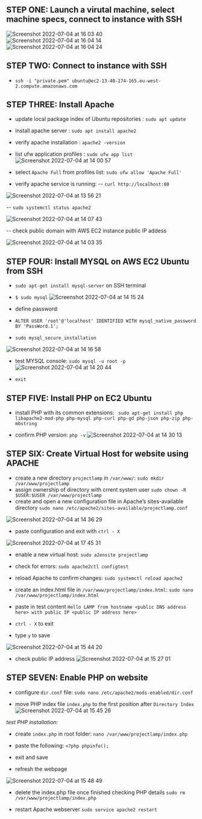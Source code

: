 ## STEP ONE: Launch a virutal machine, select machine specs, connect to instance with SSH

![Screenshot 2022-07-04 at 16 03 40](https://user-images.githubusercontent.com/92983658/177186020-93ecbe39-1229-4ade-96ac-e48e5f00fed4.png)
![Screenshot 2022-07-04 at 16 04 14](https://user-images.githubusercontent.com/92983658/177186027-4dc6d0ca-82cd-40ef-b9bf-41b15f160791.png)
![Screenshot 2022-07-04 at 16 04 24](https://user-images.githubusercontent.com/92983658/177186035-6e64e691-d4f3-4079-9598-0ed275ae7c91.png)

## STEP TWO: Connect to instance with SSH
- `ssh -i "private.pem" ubuntu@ec2-13-40-174-165.eu-west-2.compute.amazonaws.com`


## STEP THREE: Install Apache
- update local package index of Ubuntu repositories : 
`sudo apt update`

- install apache server :
`sudo apt install apache2`

- verify apache installation :
`apache2 -version`

- list ufw application profiles :
`sudo ufw app list`
![Screenshot 2022-07-04 at 14 00 57](https://user-images.githubusercontent.com/92983658/177189906-56acccd0-c347-4cbe-86b3-bb5463d10a7e.png)

- select `Apache Full` from profiles list:
 `sudo ufw allow 'Apache Full'`
 
 - verify apache service is running:
 -- `curl http://localhost:80`
 
 ![Screenshot 2022-07-04 at 13 56 21](https://user-images.githubusercontent.com/92983658/177190000-9fe2eb44-382b-4e03-85ac-c5b15a4a2c56.png)

 
 -- `sudo systemctl status apache2`
 
 ![Screenshot 2022-07-04 at 14 07 43](https://user-images.githubusercontent.com/92983658/177190199-19fbbe14-9f1a-4bdf-9f1f-584499bd10ba.png)


-- check public domain with AWS EC2 instance public IP addess

![Screenshot 2022-07-04 at 14 03 35](https://user-images.githubusercontent.com/92983658/177190361-c86eb711-69fc-4444-bef0-c989bd9aecb4.png)


## STEP FOUR: Install MYSQL on AWS EC2 Ubuntu from SSH

- `sudo apt-get install mysql-server` on SSH terminal
- `$ sudo mysql`
![Screenshot 2022-07-04 at 14 15 24](https://user-images.githubusercontent.com/92983658/177191148-d0bc9731-85d8-440b-bfb9-acf4154d2ec6.png)


- define password:
- `ALTER USER 'root'@'localhost' IDENTIFIED WITH mysql_native_password BY 'PassWord.1';`

- `sudo mysql_secure_installation`

![Screenshot 2022-07-04 at 14 16 58](https://user-images.githubusercontent.com/92983658/177191815-e880828d-ef19-47c1-8fed-da8d6b2d6aee.png)

- test MYSQL console: 
`sudo mysql -u root -p`
![Screenshot 2022-07-04 at 14 20 44](https://user-images.githubusercontent.com/92983658/177192320-2070770a-a4ea-4b5b-8afc-4a0a9819aa2f.png)

- `exit`


## STEP FIVE: Install PHP on EC2 Ubuntu
- install PHP with its common extensions:
` sudo apt-get install php libapache2-mod-php php-mysql php-curl php-gd php-json php-zip php-mbstring`

- confirm PHP version:
`php -v`
![Screenshot 2022-07-04 at 14 30 13](https://user-images.githubusercontent.com/92983658/177193126-140b605c-a344-4936-8598-64a002b898e1.png)


## STEP SIX: Create Virtual Host for website using APACHE
- create a new directory `projectlamp` in `/var/www/`:
 `sudo mkdir /var/www/projectlamp`
- assign ownership of directory with crrent system user
`sudo chown -R $USER:$USER /var/www/projectlamp`
- create and open a new configuration file in Apache’s sites-available directory
` sudo nano /etc/apache2/sites-available/projectlamp.conf `

![Screenshot 2022-07-04 at 14 36 29](https://user-images.githubusercontent.com/92983658/177193901-913275bd-1b8d-46d8-8120-35f337112d94.png)

- paste configuration and exit with `ctrl - X`

![Screenshot 2022-07-04 at 17 45 31](https://user-images.githubusercontent.com/92983658/177194395-6f42cb15-47d7-4099-b496-ed14afd7e61e.png)

- enable a new virtual host:
`sudo a2ensite projectlamp`

- check for errors:
 `sudo apache2ctl configtest`
 
- reload Apache to confirm changes:
`sudo systemctl reload apache2`

- create an index.html file in `/var/www/projectlamp/index.html`:
`sudo nano /var/www/projectlamp/index.html `
- paste in test content
`Hello LAMP from hostname <public DNS address here> with public IP <public IP address here>`
- `ctrl - X` to exit
- type `y` to save

![Screenshot 2022-07-04 at 15 44 20](https://user-images.githubusercontent.com/92983658/177195615-03c4bfba-1fd7-46c6-ad59-be8b460f5aea.png)

- check public IP address
![Screenshot 2022-07-04 at 15 27 01](https://user-images.githubusercontent.com/92983658/177195815-b212a0e1-924d-4f1d-a06d-98d818c0df25.png)

## STEP SEVEN: Enable PHP on website
- configure `dir.conf` file:
`sudo nano /etc/apache2/mods-enabled/dir.conf`

- move PHP index file `index.php` to the first position after `Directory Index` 
![Screenshot 2022-07-04 at 15 45 26](https://user-images.githubusercontent.com/92983658/177196467-ef74912b-2f81-4a0c-b241-c12a6faba7b0.png)

*test PHP installation:*
- create `index.php` in root folder:
`nano /var/www/projectlamp/index.php`

- paste the following:
`<?php
phpinfo();`

- exit and save
- refresh the webpage

![Screenshot 2022-07-04 at 15 48 49](https://user-images.githubusercontent.com/92983658/177197231-5cd13ca8-9b17-482d-8cc9-dbc6683a52e0.png)

- delete the index.php file once finished checking  PHP details
`sudo rm /var/www/projectlamp/index.php`


- restart Apache webserver
`sudo service apache2 restart`

